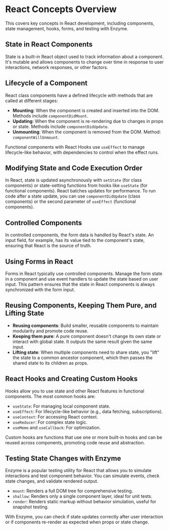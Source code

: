 # React Concepts Overview

This covers key concepts in React development, including components, state management, hooks, forms, and testing with Enzyme.

## State in React Components
State is a built-in React object used to track information about a component. It's mutable and allows components to change over time in response to user interactions, network responses, or other factors.

## Lifecycle of a Component
React class components have a defined lifecycle with methods that are called at different stages:
- **Mounting**: When the component is created and inserted into the DOM. Methods include `componentDidMount`.
- **Updating**: When the component is re-rendering due to changes in props or state. Methods include `componentDidUpdate`.
- **Unmounting**: When the component is removed from the DOM. Method: `componentWillUnmount`.

Functional components with React Hooks use `useEffect` to manage lifecycle-like behavior, with dependencies to control when the effect runs.

## Modifying State and Code Execution Order
In React, state is updated asynchronously with `setState` (for class components) or state-setting functions from hooks like `useState` (for functional components). React batches updates for performance. To run code after a state update, you can use `componentDidUpdate` (class components) or the second parameter of `useEffect` (functional components).

## Controlled Components
In controlled components, the form data is handled by React's state. An input field, for example, has its value tied to the component's state, ensuring that React is the source of truth.

## Using Forms in React
Forms in React typically use controlled components. Manage the form state in a component and use event handlers to update the state based on user input. This pattern ensures that the state in React components is always synchronized with the form input.

## Reusing Components, Keeping Them Pure, and Lifting State
- **Reusing components**: Build smaller, reusable components to maintain modularity and promote code reuse.
- **Keeping them pure**: A pure component doesn't change its own state or interact with global state. It outputs the same result given the same input.
- **Lifting state**: When multiple components need to share state, you "lift" the state to a common ancestor component, which then passes the shared state to its children as props.

## React Hooks and Creating Custom Hooks
Hooks allow you to use state and other React features in functional components. The most common hooks are:
- `useState`: For managing local component state.
- `useEffect`: For lifecycle-like behavior (e.g., data fetching, subscriptions).
- `useContext`: For accessing React context.
- `useReducer`: For complex state logic.
- `useMemo` and `useCallback`: For optimization.

Custom hooks are functions that use one or more built-in hooks and can be reused across components, promoting code reuse and abstraction.

## Testing State Changes with Enzyme
Enzyme is a popular testing utility for React that allows you to simulate interactions and test component behavior. You can simulate events, check state changes, and validate rendered output.
- `mount`: Renders a full DOM tree for comprehensive testing.
- `shallow`: Renders only a single component layer, ideal for unit tests.
- `render`: Renders static markup without behavior simulation, useful for snapshot testing.

With Enzyme, you can check if state updates correctly after user interaction or if components re-render as expected when props or state change.
